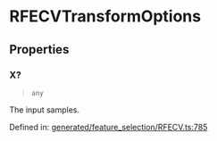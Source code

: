 # RFECVTransformOptions

## Properties

### X?

> `any`

The input samples.

Defined in:  [generated/feature\_selection/RFECV.ts:785](https://github.com/transitive-bullshit/scikit-learn-ts/blob/92ab806/packages/sklearn/src/generated/feature_selection/RFECV.ts#L785)
